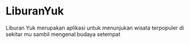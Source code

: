 # LiburanYuk
Liburan Yuk merupakan aplikasi untuk menunjukan wisata terpopuler di sekitar mu sambil mengenal budaya setempat 
